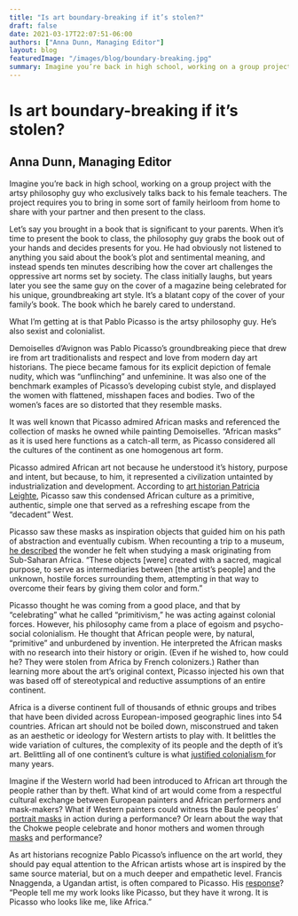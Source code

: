 ```yaml
---
title: "Is art boundary-breaking if it’s stolen?"
draft: false
date: 2021-03-17T22:07:51-06:00
authors: ["Anna Dunn, Managing Editor"]
layout: blog
featuredImage: "/images/blog/boundary-breaking.jpg"
summary: Imagine you’re back in high school, working on a group project with the artsy philosophy guy who exclusively talks back to his female teachers. The project requires you to bring in some sort of family heirloom from home to share with your partner and then present to the class. 
---
```


# Is art boundary-breaking if it’s stolen?
## Anna Dunn, Managing Editor

Imagine you’re back in high school, working on a group project with the artsy philosophy guy who exclusively talks back to his female teachers. The project requires you to bring in some sort of family heirloom from home to share with your partner and then present to the class.

Let’s say you brought in a book that is significant to your parents. When it’s time to present the book to class, the philosophy guy grabs the book out of your hands and decides presents for you. He had obviously not listened to anything you said about the book’s plot and sentimental meaning, and instead spends ten minutes describing how the cover art challenges the oppressive art norms set by society. The class initially laughs, but years later you see the same guy on the cover of a magazine being celebrated for his unique, groundbreaking art style. It’s a blatant copy of the cover of your family’s book. The book which he barely cared to understand.

What I’m getting at is that Pablo Picasso is the artsy philosophy guy. He’s also sexist and colonialist.

Demoiselles d’Avignon was Pablo Picasso’s groundbreaking piece that drew ire from art traditionalists and respect and love from modern day art historians. The piece became famous for its explicit depiction of female nudity, which was “unflinching” and unfeminine. It was also one of the benchmark examples of Picasso’s developing cubist style, and displayed the women with flattened, misshapen faces and bodies. Two of the women’s faces are so distorted that they resemble masks.

It was well known that Picasso admired African masks and referenced the collection of masks he owned while painting Demoiselles. “African masks” as it is used here functions as a catch-all term, as Picasso considered all the cultures of the continent as one homogenous art form.&nbsp;

Picasso admired African art not because he understood it’s history, purpose and intent, but because, to him, it represented a civilization untainted by industrialization and development. According to [art historian Patricia Leighte](https://www.jstor.org/stable/3045764), Picasso saw this condensed African culture as a primitive, authentic, simple one that served as a refreshing escape from the “decadent” West.&nbsp;

Picasso saw these masks as inspiration objects that guided him on his path of abstraction and eventually cubism. When recounting a trip to a museum, [he described](https://christopherpjones.medium.com/picasso-primitivism-and-the-rights-and-wrongs-of-cultural-appropriation-1f964fa61cee) the wonder he felt when studying a mask originating from Sub-Saharan Africa. “These objects [were] created with a sacred, magical purpose, to serve as intermediaries between [the artist’s people] and the unknown, hostile forces surrounding them, attempting in that way to overcome their fears by giving them color and form.”

Picasso thought he was coming from a good place, and that by “celebrating” what he called “primitivism,” he was acting against colonial forces. However, his philosophy came from a place of egoism and psycho-social colonialism. He thought that African people were, by natural, “primitive” and unburdened by invention. He interpreted the African masks with no research into their history or origin. (Even if he wished to, how could he? They were stolen from Africa by French colonizers.) Rather than learning more about the art’s original context, Picasso injected his own that was based off of stereotypical and reductive assumptions of an entire continent.

Africa is a diverse continent full of thousands of ethnic groups and tribes that have been divided across European-imposed geographic lines into 54 countries. African art should not be boiled down, misconstrued and taken as an aesthetic or ideology for Western artists to play with. It belittles the wide variation of cultures, the complexity of its people and the depth of it’s art. Belittling all of one continent’s culture is what [justified colonialism ](https://www.undertheplumblossomtree.com/2015/07/picasso-and-primitivism-story-behind.html)for many years.

Imagine if the Western world had been introduced to African art through the people rather than by theft. What kind of art would come from a respectful cultural exchange between European painters and African performers and mask-makers? What if Western painters could witness the Baule peoples’ [portrait masks](https://www.metmuseum.org/art/collection/search/312340) in action during a performance? Or learn about the way that the Chokwe people celebrate and honor mothers and women through [masks](https://www.artic.edu/artworks/120215/female-face-mask-mwana-pwo) and performance?

As art historians recognize Pablo Picasso’s influence on the art world, they should pay equal attention to the African artists whose art is inspired by the same source material, but on a much deeper and empathetic level. Francis Nnaggenda, a Ugandan artist, is often compared to Picasso. His [response](http://www.gobronze.org/artists/langland/baana.html)? “People tell me my work looks like Picasso, but they have it wrong. It is Picasso who looks like me, like Africa.”